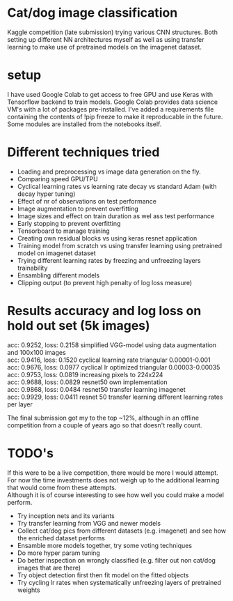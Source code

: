 # Cat/dog image classification
Kaggle competition (late submission) trying various CNN structures. 
Both setting up different NN architectures myself as well as using transfer learning to make use of
pretrained models on the imagenet dataset. <br>

# setup
I have used Google Colab to get access to free GPU and use Keras with Tensorflow backend to train models.
Google Colab provides data science VM's with a lot of packages pre-installed. 
I've added a requirements file containing the contents of !pip freeze to make it reproducable in the future.
Some modules are installed from the notebooks itself.

# Different techniques tried
- Loading and preprocessing vs image data generation on the fly.
- Comparing speed GPU/TPU
- Cyclical learning rates vs learning rate decay vs standard Adam (with decay hyper tuning)
- Effect of nr of observations on test performance
- Image augmentation to prevent overfitting
- Image sizes and effect on train duration as wel ass test performance
- Early stopping to prevent overfitting
- Tensorboard to manage training
- Creating own residual blocks vs using keras resnet application
- Training model from scratch vs using transfer learning using pretrained model on imagenet dataset
- Trying different learning rates by freezing and unfreezing layers trainability
- Ensambling different models
- Clipping output (to prevent high penalty of log loss measure)

# Results accuracy and log loss on hold out set (5k images)
acc: 0.9252, loss: 0.2158 simplified VGG-model using data augmentation and 100x100 images <br>
acc: 0.9416, loss: 0.1520 cyclical learning rate triangular 0.00001-0.001 <br>
acc: 0.9676, loss: 0.0977 cyclical lr optimized triangular 0.00003-0.00035 <br>
acc: 0.9753, loss: 0.0819 increasing pixels to 224x224 <br>
acc: 0.9688, loss: 0.0829 resnet50 own implementation <br>
acc: 0.9868, loss: 0.0484 resnet50 transfer learning imagenet <br>
acc: 0.9929, loss: 0.0411 resnet 50 transfer learning different learning rates per layer <br>

The final submission got my to the top ~12%, although in an offline competition from a couple 
of years ago so that doesn't really count.

# TODO's
If this were to be a live competition, there would be more I would attempt. 
For now the time investments does not weigh up to the additional learning 
that would come from these attempts. <br>
Although it is of course interesting to see how well you could make a model perform.

- Try inception nets and its variants
- Try transfer learning from VGG and newer models
- Collect cat/dog pics from different datasets (e.g. imagenet) and see how the enriched dataset performs
- Ensamble more models together, try some voting techniques
- Do more hyper param tuning
- Do better inspection on wrongly classified (e.g. filter out non cat/dog images that are there)
- Try object detection first then fit model on the fitted objects
- Try cycling lr rates when systematically unfreezing layers of pretrained weights

